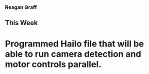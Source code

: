 ### Reagan Graff
## This Week
# Programmed Hailo file that will be able to run camera detection and motor controls parallel. 
#
